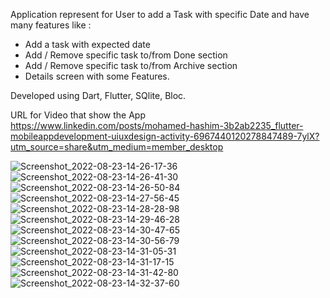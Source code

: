 Application represent for User to add a Task with specific Date and have many features like :
- Add a task with expected date
- Add / Remove specific task to/from Done section
- Add / Remove specific task to/from Archive section
- Details screen with some Features.

Developed using Dart, Flutter, SQlite, Bloc.

URL for Video that show the App https://www.linkedin.com/posts/mohamed-hashim-3b2ab2235_flutter-mobileappdevelopment-uiuxdesign-activity-6967440120278847489-7ylX?utm_source=share&utm_medium=member_desktop

![Screenshot_2022-08-23-14-26-17-36](https://user-images.githubusercontent.com/101535118/186159345-ceaf3099-48f7-42c7-857e-42cb95183a39.jpg)
![Screenshot_2022-08-23-14-26-41-30](https://user-images.githubusercontent.com/101535118/186159357-b1a76cc2-e20e-4754-bc53-7d3013232b5b.jpg)
![Screenshot_2022-08-23-14-26-50-84](https://user-images.githubusercontent.com/101535118/186159377-77aba68f-de2b-49cc-ac72-faf3025988e0.jpg)
![Screenshot_2022-08-23-14-27-56-45](https://user-images.githubusercontent.com/101535118/186159389-3bbfc6d1-aaf9-4ae4-b822-b0f7009efe40.jpg)
![Screenshot_2022-08-23-14-28-28-98](https://user-images.githubusercontent.com/101535118/186159422-8a458ae0-122d-451e-9294-746ec75cce1c.jpg)
![Screenshot_2022-08-23-14-29-46-28](https://user-images.githubusercontent.com/101535118/186159432-94b7ef12-6d00-4aea-8848-cbd2dd6bdbcd.jpg)
![Screenshot_2022-08-23-14-30-47-65](https://user-images.githubusercontent.com/101535118/186159444-3f62993e-7a5f-4172-af28-24808e450072.jpg)
![Screenshot_2022-08-23-14-30-56-79](https://user-images.githubusercontent.com/101535118/186159460-309f2eca-858f-47f7-9742-4622d9e668b3.jpg)
![Screenshot_2022-08-23-14-31-05-31](https://user-images.githubusercontent.com/101535118/186159465-1fa81446-f62f-4ab9-b6cc-26afc44088f5.jpg)
![Screenshot_2022-08-23-14-31-17-15](https://user-images.githubusercontent.com/101535118/186159484-d494a092-3421-422d-855e-d7a45ece3093.jpg)
![Screenshot_2022-08-23-14-31-42-80](https://user-images.githubusercontent.com/101535118/186159503-315eeea6-bc2c-4633-8092-96d494f76f1e.jpg)
![Screenshot_2022-08-23-14-32-37-60](https://user-images.githubusercontent.com/101535118/186159519-f950ae2e-3e5b-4cd2-ae02-2c942ecee4af.jpg)
